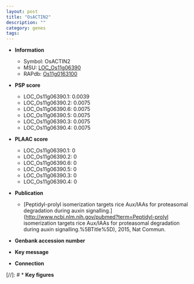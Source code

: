 ```yaml
---
layout: post
title: "OsACTIN2"
description: ""
category: genes
tags: 
---
```


* **Information**  
    + Symbol: OsACTIN2  
    + MSU: [LOC_Os11g06390](http://rice.plantbiology.msu.edu/cgi-bin/ORF_infopage.cgi?orf=LOC_Os11g06390)  
    + RAPdb: [Os11g0163100](http://rapdb.dna.affrc.go.jp/viewer/gbrowse_details/irgsp1?name=Os11g0163100)  

* **PSP score**  
    + LOC_Os11g06390.1: 0.0039 
    + LOC_Os11g06390.2: 0.0075 
    + LOC_Os11g06390.6: 0.0075 
    + LOC_Os11g06390.5: 0.0075 
    + LOC_Os11g06390.3: 0.0075 
    + LOC_Os11g06390.4: 0.0075 

* **PLAAC score**  
    + LOC_Os11g06390.1: 0 
    + LOC_Os11g06390.2: 0 
    + LOC_Os11g06390.6: 0 
    + LOC_Os11g06390.5: 0 
    + LOC_Os11g06390.3: 0 
    + LOC_Os11g06390.4: 0 

* **Publication**  
    + [Peptidyl-prolyl isomerization targets rice Aux/IAAs for proteasomal degradation during auxin signalling.](http://www.ncbi.nlm.nih.gov/pubmed?term=Peptidyl-prolyl isomerization targets rice Aux/IAAs for proteasomal degradation during auxin signalling.%5BTitle%5D), 2015, Nat Commun.

* **Genbank accession number**  

* **Key message**  

* **Connection**  

[//]: # * **Key figures**  


